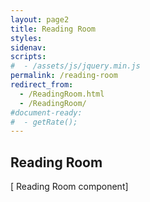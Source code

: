 ```yaml
---
layout: page2
title: Reading Room
styles:
sidenav:
scripts:
#  - /assets/js/jquery.min.js
permalink: /reading-room
redirect_from:
  - /ReadingRoom.html
  - /ReadingRoom/
#document-ready:
#  - getRate();
---
```


## Reading Room

[ Reading Room component]

<!-- CONTENT END -->
